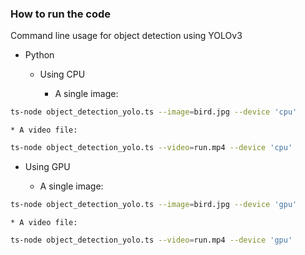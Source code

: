### How to run the code

Command line usage for object detection using YOLOv3 

* Python

  * Using CPU

    * A single image:
 ```bash
 ts-node object_detection_yolo.ts --image=bird.jpg --device 'cpu'
 ```

    * A video file:
 ```bash
 ts-node object_detection_yolo.ts --video=run.mp4 --device 'cpu'
 ```

  * Using GPU

    * A single image:
 ```bash
 ts-node object_detection_yolo.ts --image=bird.jpg --device 'gpu'
 ```

    * A video file:
 ```bash
 ts-node object_detection_yolo.ts --video=run.mp4 --device 'gpu'
 ```

